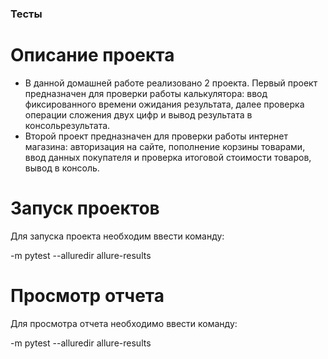 ### **Тесты**

# Описание проекта
+ В данной домашней работе реализовано 2 проекта. 
Первый проект предназначен для проверки работы калькулятора: ввод фиксированного времени ожидания результата, далее проверка операции сложения двух цифр и вывод результата в консольрезультата.
+ Второй проект предназначен для проверки работы интернет магазина: авторизация на сайте, пополнение корзины товарами, ввод данных покупателя и проверка итоговой стоимости товаров, вывод в консоль.

# Запуск проектов

Для запуска проекта необходим ввести команду:

-m pytest --alluredir allure-results

# Просмотр отчета

Для просмотра отчета необходимо ввести команду:

-m pytest --alluredir allure-results




